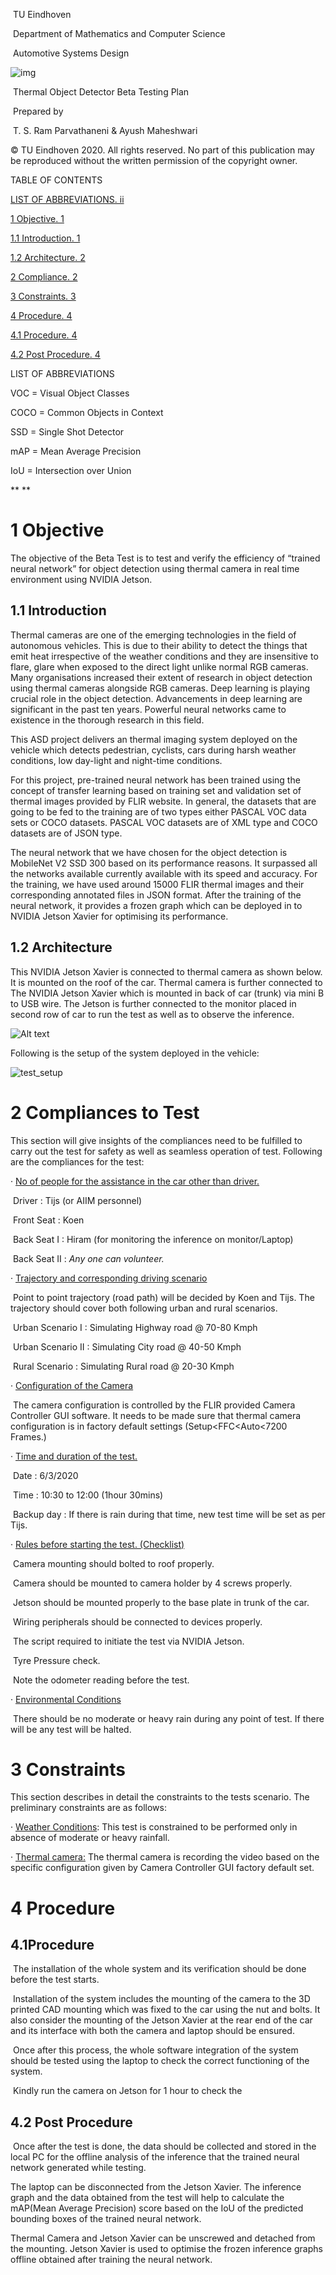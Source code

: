  

 

​																	TU Eindhoven

 

​											Department of Mathematics and Computer Science

​															Automotive Systems Design

 

![img](file:///C:\Users\20195009\AppData\Local\Temp\msohtmlclip1\01\clip_image002.png)

 

 

 

​											Thermal Object Detector Beta Testing Plan

 

 

​																		Prepared by 

​													T. S. Ram Parvathaneni & Ayush Maheshwari

 

 

 

 

 

 

 

 

 

 

© TU Eindhoven 2020. All rights reserved. No part of this publication may be reproduced without the written permission of the copyright owner.



TABLE OF CONTENTS

[LIST OF ABBREVIATIONS. ii](#_Toc34214322)

[1 Objective. 1](#_Toc34214328)

[1.1 Introduction. 1](#_Toc34214329)

[1.2 Architecture. 2](#_Toc34214330)

[2 Compliance. 2](#_Toc34214331)

[3 Constraints. 3](#_Toc34214332)

[4 Procedure. 4](#_Toc34214333)

[4.1 Procedure. 4](#_Toc34214334)

[4.2 Post Procedure. 4](#_Toc34214336)



 

 

 



 

LIST OF ABBREVIATIONS

VOC = Visual Object Classes 

COCO = Common Objects in Context

SSD = Single Shot Detector

mAP = Mean Average Precision

IoU = Intersection over Union

 

 

**
**

# 1 Objective

The objective of the Beta Test is to test and verify the efficiency of “trained neural network” for object detection using thermal camera in real time environment using NVIDIA Jetson.

## 1.1 Introduction

Thermal cameras are one of the emerging technologies in the field of autonomous vehicles. This is due to their ability to detect the things that emit heat irrespective of the weather conditions and they are insensitive to flare, glare when exposed to the direct light unlike normal RGB cameras. Many organisations increased their extent of research in object detection using thermal cameras alongside RGB cameras. Deep learning is playing crucial role in the object detection. Advancements in deep learning are significant in the past ten years. Powerful neural networks came to existence in the thorough research in this field. 

This ASD project delivers an thermal imaging system deployed on the vehicle which detects pedestrian, cyclists, cars during harsh weather conditions, low day-light and night-time conditions.

For this project, pre-trained neural network has been trained using the concept of transfer learning based on training set and validation set of thermal images provided by FLIR website. In general, the datasets that are going to be fed to the training are of two types either PASCAL VOC data sets or COCO datasets. PASCAL VOC datasets are of XML type and COCO datasets are of JSON type. 

The neural network that we have chosen for the object detection is MobileNet V2 SSD 300 based on its performance reasons. It surpassed all the networks available currently available with its speed and accuracy. For the training, we have used around 15000 FLIR thermal images and their corresponding annotated files in JSON format. After the training of the neural network, it provides a frozen graph which can be deployed in to NVIDIA Jetson Xavier for optimising its performance. 

## 1.2 Architecture

This NVIDIA Jetson Xavier is connected to thermal camera as shown below. It is mounted on the roof of the car. Thermal camera is further connected to The NVIDIA Jetson Xavier which is mounted in back of car (trunk) via mini B to USB wire. The Jetson is further connected to the monitor placed in second row of car to run the test as well as to observe the inference.

![Alt text](C:/Users/20195009/Desktop/1.jpg)

Following is the setup of the system deployed in the vehicle:

![test_setup](doc_images/testsetup.jpeg)

# 2 Compliances to Test

This section will give insights of the compliances need to be fulfilled to carry out the test for safety as well as seamless operation of test. Following are the compliances for the test: 

·    <u>No of people for the assistance in the car other than driver.</u>

​		Driver : Tijs (or AIIM personnel) 

​		Front Seat : Koen

​		Back Seat I : Hiram (for monitoring the inference on monitor/Laptop)

​		Back Seat II : *Any one can volunteer.*

·    <u>Trajectory and corresponding driving scenario</u>

​		Point to point trajectory (road path) will be decided by Koen and Tijs. The trajectory should cover both 		following urban and rural scenarios.

​		Urban Scenario I : Simulating Highway road @ 70-80 Kmph

​		Urban Scenario II : Simulating City road @ 40-50 Kmph

​		Rural Scenario : Simulating Rural road @ 20-30 Kmph

·    <u>Configuration of the Camera</u>

​		The camera configuration is controlled by the FLIR provided Camera Controller GUI software. It needs to be made sure that thermal camera configuration is in factory default settings (Setup<FFC<Auto<7200 Frames.)

·    <u>Time and duration of the test.</u>

​	Date : 6/3/2020

​	Time : 10:30 to 12:00 (1hour 30mins)

​	Backup day : If there is rain during that time, new test time will be set as per Tijs. 

·    <u>Rules before starting the test. (Checklist)</u>

​	Camera mounting should bolted to roof properly.

​	Camera should be mounted to camera holder by 4 screws properly.

​	Jetson should be mounted properly to the base plate in trunk of the car.

​	Wiring peripherals should be connected to devices properly.

​	The script required to initiate the test via NVIDIA Jetson.

​	Tyre Pressure check.

​	Note the odometer reading before the test.

·    <u>Environmental Conditions</u>

​	There should be no moderate or heavy rain during any point of test. If there will be any test will be halted.

 

 

# 3 Constraints 

This section describes in detail the constraints to the tests scenario. The preliminary constraints are as follows: 

·    <u>Weather Conditions</u>: This test is constrained to be performed only in absence of moderate or heavy rainfall.

·    <u>Thermal camera:</u> The thermal camera is recording the video based on the specific configuration given by Camera Controller GUI factory default set.

 

# 4 Procedure

## 4.1Procedure

​	The installation of the whole system and its verification should be done before the test starts. 

​	Installation of the system includes the mounting of the camera to the 3D printed CAD mounting which was fixed to the car using the nut and bolts. It also consider the mounting of the Jetson Xavier at the rear end of the car and its interface with both the camera and laptop should be ensured. 

​	Once after this process, the whole software integration of the system should be tested using the laptop to check the correct functioning of the system. 

​	Kindly run the camera on Jetson for 1 hour to check the 



## 4.2 Post Procedure

​	Once after the test is done, the data should be collected and stored in the local PC for the offline analysis of the inference that the trained neural network generated while testing. 

The laptop can be disconnected from the Jetson Xavier. The inference graph and the data obtained from the test will help to calculate the mAP(Mean Average Precision) score based on the IoU of the predicted bounding boxes of the trained neural network. 

Thermal Camera and Jetson Xavier can be unscrewed and detached from the mounting. Jetson Xavier is used to optimise the frozen inference graphs offline obtained after training the neural network. 

 

# 

 

 

 



 
